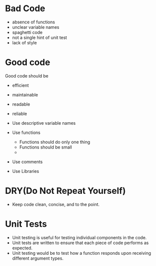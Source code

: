 # Bad Code
- absence of functions
- unclear variable names
- spaghetti code
- not a single hint of unit test
- lack of style 	 	



# Good code

Good code should be

- efficient
- maintainable
- readable
- reliable


- Use descriptive variable names
- Use functions
	- Functions should do only one thing
	- Functions should be small
	- 
- Use comments
- Use Libraries


# DRY(Do Not Repeat Yourself)
- Keep code clean, concise, and to the point.


# Unit Tests
- Unit testing is useful for testing individual components in the code.
- Unit tests are written to ensure that each piece of code performs as expected.
- Unit testing would be to test how a function responds upon receiving different argument types.
